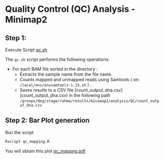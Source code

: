 # Quality Control (QC) Analysis - Minimap2

## Step 1: 

Execute Script [qc.sh](qc.sh)

The `qc.sh` script performs the following operations:
- For each BAM file sorted in the directory :
  - Extracts the sample name from the file name.
  - Counts mapped and unmapped reads using Samtools ( on: `/local/env/envsamtools-1.15.sh` ) .
  - Saves results to a CSV file [count_output_dna.csv] (count_output_dna.csv) in the following path
  `/groups/dog/stage/rahma/results/minimap2/analysis/QC/count_output_dna.csv`

## Step 2: Bar Plot generation

Run the  script 
```bash
Rscript qc_mapping.R
```
You will obtain this plot [qc_mappng.pdf](qc_mapping.pdf)
